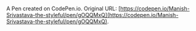 # 

A Pen created on CodePen.io. Original URL: [https://codepen.io/Manish-Srivastava-the-styleful/pen/gOQQMxQ](https://codepen.io/Manish-Srivastava-the-styleful/pen/gOQQMxQ).

